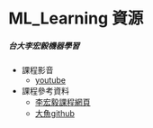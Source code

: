 # ML_Learning 資源
##### 台大李宏毅機器學習

* 課程影音
  * [youtube](https://www.youtube.com/playlist?list=PLJV_el3uVTsPy9oCRY30oBPNLCo89yu49)
* 課程參考資料
  * [李宏毅課程網頁](https://speech.ee.ntu.edu.tw/~tlkagk/courses_ML19.html)
  * [大魚github](https://github.com/dafish-ai/NTU-Machine-learning)
